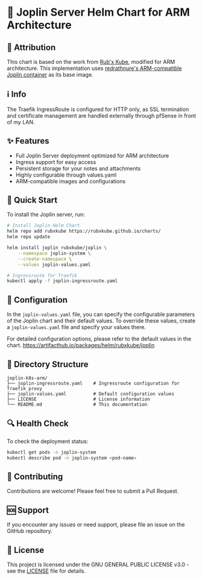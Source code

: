 # 💾 Joplin Server Helm Chart for ARM Architecture

## 🙏 Attribution

This chart is based on the work from [Rub'x Kube](https://github.com/rubxkube/helm-charts/tree/main/charts/joplin), modified for ARM architecture. This implementation uses [redrathnure's ARM-compatible Joplin container](https://hub.docker.com/r/redrathnure/joplin) as its base image.

## ℹ️ Info

The Traefik IngressRoute is configured for HTTP only, as SSL termination and certificate management are handled externally through pfSense in front of my LAN.

## ✨ Features

- Full Joplin Server deployment optimized for ARM architecture
- Ingress support for easy access
- Persistent storage for your notes and attachments
- Highly configurable through values.yaml
- ARM-compatible images and configurations

## 🚀 Quick Start

To install the Joplin server, run:

```bash
# Install Joplin Helm Chart
helm repo add rubxkube https://rubxkube.github.io/charts/
helm repo update

helm install joplin rubxkube/joplin \
    --namespace joplin-system \
    --create-namespace \
    --values joplin-values.yaml

# Ingressroute for Traefik
kubectl apply -f joplin-ingressroute.yaml
```

## 🔧 Configuration

In the `joplin-values.yaml` file, you can specify the configurable parameters of the Joplin chart and their default values. To override these values, create a `joplin-values.yaml` file and specify your values there.

For detailed configuration options, please refer to the default values in the chart.
https://artifacthub.io/packages/helm/rubxkube/joplin

## 📝 Directory Structure

```
joplin-k8s-arm/
├── joplin-ingressroute.yaml    # Ingressroute configuration for Traefik proxy
├── joplin-values.yaml          # Default configuration values
├── LICENSE                     # License information
└── README.md                   # This documentation
```

## 🔍 Health Check

To check the deployment status:

```bash
kubectl get pods -n joplin-system
kubectl describe pod -n joplin-system <pod-name>
```

## 🤝 Contributing

Contributions are welcome! Please feel free to submit a Pull Request.

## 🆘 Support

If you encounter any issues or need support, please file an issue on the GitHub repository.

## 📄 License

This project is licensed under the GNU GENERAL PUBLIC LICENSE v3.0 - see the [LICENSE](LICENSE) file for details.
